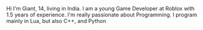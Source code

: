 Hi I'm Giant,
14, living in India.
I am a young Game Developer at Roblox with 1.5 years of experience. 
I'm really passionate about Programming.
I program mainly in Lua, but also C++, and Python
